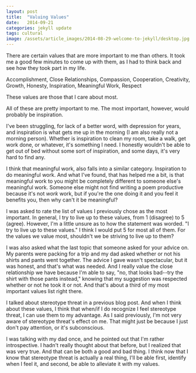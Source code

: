 ```yaml
---
layout: post
title:  "Valuing Values"
date:   2014-09-21
categories: jekyll update
tags: cultural
image: /assets/article_images/2014-08-29-welcome-to-jekyll/desktop.jpg
---
```


There are certain values that are more important to me than others.  It took me a good few minutes to come up with them, as I had to think back and see how they took part in my life.

  Accomplishment, Close Relationships, Compassion, Cooperation, Creativity, Growth, Honesty, Inspiration, Meaningful Work, Respect

These values are those that I care about most.

All of these are pretty important to me. The most important, however, would probably be inspiration.

I've been struggling, for lack of a better word, with depression for years, and inspiration is what gets me up in the morning (I am also really not a morning person).  Whether is inspiration to clean my room, take a walk, get work done, or whatever, it's something I need.  I honestly wouldn't be able to get out of bed without some sort of inspiration, and some days, it's very hard to find any.

I think that meaningful work, also falls into a similar category.  Inspiration to do meaningful work.  And what I've found, that has helped me a bit, is that meaningful work to you might be completely different to someone else's meaningful work.  Someone else might not find writing a poem productive because it's not <em>work</em> work, but if you're the one doing it and you feel it benefits you, then why can't it be meaningful?

I was asked to rate the list of values I previously chose as the  most important.  In general, I try to live up to these values, from 1 (disagree) to 5 (agree).  However, I'm a little unsure as to how the statement was worded.  "I try to live up to these values."  I think I would put 5 for most all of them.  For the values we value most, shouldn't we be striving to live up to them?

I was also asked what the last topic that someone asked for your advice on.  My parents were packing for a trip and my dad asked whether or not his shirts and pants went together.  The advice I gave wasn't spectacular, but it was honest, and that's what was needed.  And I really value the close relationship we have because I'm able to say, "no, that looks bad--try the shirt with those pants instead," knowing that my suggestion was respected whether or not he took it or not. And that's about a third of my most important values list right there.

I talked about stereotype threat in a previous blog post.  And when I think about these values, I think that when/if I do recognize I feel stereotype threat, I can use them to my advantage.  As I said previously, I'm not very aware of stereotype threat's effect on me.  That might just be because I just don't pay attention, or it's subconscious.

I was talking with my dad once, and he pointed out that I'm rather introspective.  I hadn't really thought about that before, but I realized that was very true.  And that can be both a good and bad thing.  I think now that I know that stereotype threat is actually a real thing, I'll be able first, identify when I feel it, and second, be able to alleviate it with my values.